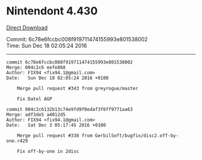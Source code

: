 # Nintendont 4.430
[Direct Download](./Nintendont.zip)

Commit: 6c78e6fccbc008f919711474155993e801538002  
Time: Sun Dec 18 02:05:24 2016   

-----

```
commit 6c78e6fccbc008f919711474155993e801538002
Merge: 004c2c6 eefe868
Author: FIX94 <fix94.1@gmail.com>
Date:   Sun Dec 18 02:05:24 2016 +0100

    Merge pull request #343 from greyrogue/master
    
    Fix Datel AGP
```

```
commit 004c2c6132b13c74e9fd9f0edaf3f6ff9771aa63
Merge: adf3de5 a4012d5
Author: FIX94 <fix94.1@gmail.com>
Date:   Sat Dec 3 05:17:45 2016 +0100

    Merge pull request #338 from GerbilSoft/bugfix/disc2.off-by-one.r429
    
    Fix off-by-one in 2disc
```
